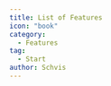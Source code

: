 ```yaml
---
title: List of Features
icon: "book"
category:
  - Features
tag:
  - Start
author: Schvis
---
```


<AutoCatalog />


